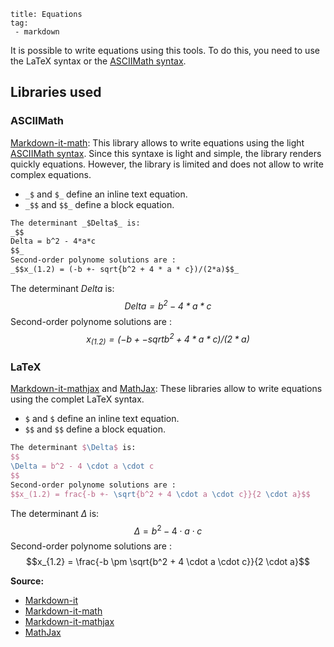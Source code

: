 ```
title: Equations
tag:
 - markdown
```

It is possible to write equations using this tools. To do this, you need to use the LaTeX syntax or the [ASCIIMath syntax].

## Libraries used

### ASCIIMath
[Markdown-it-math]: This library allows to write equations using the light [ASCIIMath syntax]. Since this syntaxe is light and simple, the library renders quickly equations. However, the library is limited and does not allow to write complex equations.
+ `_$` and `$_` define an inline text equation.
+ `_$$` and `$$_` define a block equation.
```md
The determinant _$Delta$_ is:
_$$
Delta = b^2 - 4*a*c
$$_
Second-order polynome solutions are :
_$$x_(1.2) = (-b +- sqrt{b^2 + 4 * a * c})/(2*a)$$_
```

The determinant _$Delta$_ is:
_$$
Delta = b^2 - 4*a*c 
$$_
Second-order polynome solutions are :
_$$x_(1.2) = (-b +- sqrt{b^2 + 4 * a * c})/(2*a)$$_

### LaTeX
[Markdown-it-mathjax] and [MathJax]: These libraries allow to write equations using the complet LaTeX syntax.
+ `$` and `$` define an inline text equation.
+ `$$` and `$$` define a block equation.

```latex
The determinant $\Delta$ is:
$$
\Delta = b^2 - 4 \cdot a \cdot c
$$
Second-order polynome solutions are :
$$x_(1.2) = frac{-b +- \sqrt{b^2 + 4 \cdot a \cdot c}}{2 \cdot a}$$
```

The determinant $\Delta$ is:
$$
\Delta = b^2 - 4 \cdot a \cdot c
$$
Second-order polynome solutions are :
$$x_{1.2} = \frac{-b \pm \sqrt{b^2 + 4 \cdot a \cdot c}}{2 \cdot a}$$

**Source:**
+ [Markdown-it]
+ [Markdown-it-math]
+ [Markdown-it-mathjax]
+ [MathJax]

[Markdown-it]: https://github.com/markdown-it/markdown-it
[Markdown-it-math]: https://github.com/runarberg/markdown-it-math
[Markdown-it-mathjax]: https://github.com/classeur/markdown-it-mathjax
[MathJax]: https://www.mathjax.org/

[ASCIIMath Syntax]: https://runarberg.github.io/ascii2mathml/

